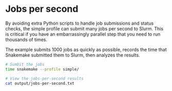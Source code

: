 # Jobs per second

By avoiding extra Python scripts to handle job submissions and status checks,
the simple profile can submit many jobs per second to Slurm. This is critical if
you have an embarrassingly parallel step that you need to run thousands of
times.

The example submits 1000 jobs as quickly as possible, records the time that
Snakemake submitted them to Slurm, then analyzes the results.

```sh
# Sumbit the jobs
time snakemake --profile simple/

# View the jobs-per-second results
cat output/jobs-per-second.txt
```
